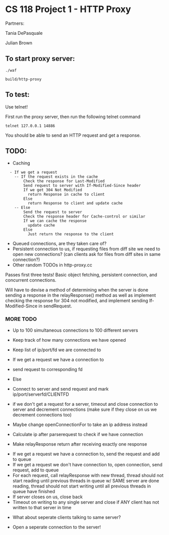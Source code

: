 CS 118 Project 1 - HTTP Proxy
=============================

Partners:

Tania DePasquale

Julian Brown

## To start proxy server:

```
./waf

build/http-proxy
```

## To test:

Use telnet!

First run the proxy server, then run the following telnet command

```
telnet 127.0.0.1 14886
```

You should be able to send an HTTP request and get a response.

## TODO:

* Caching
```
  - If we get a request
    -- If the request exists in the cache
        Check the response for Last-Modified
        Send request to server with If-Modified-Since header
        If we get 304 Not Modified
          return Response in cache to client
        Else
          return Response to client and update cache
    -- Else
        Send the request to server
        Check the response header for Cache-control or similar
        If we can cache the response
          update cache
        Else
          Just return the response to the client
```
* Queued connections, are they taken care of?
* Persistent connection to us, if requesting files from diff site we need to open new connections? (can clients ask for files from diff sites in same connection?)
* Other random TODOs in http-proxy.cc

Passes first three tests! Basic object fetching, persistent connection, and concurrent connections.


Will have to devise a method of determining when the server is done sending a response in the relayResponse() method as well as implement checking the
response for 304 not modified, and implement sending If-Modified-Since in sendRequest.


### MORE TODO

* Up to 100 simultaneous connections to 100 different servers

* Keep track of how many connections we have opened
* Keep list of ip/port/fd we are connected to

* If we get a request we have a connection to
- send request to corresponding fd

* Else
- Connect to server and send request and mark ip/port/serverfd/CLIENTFD

* if we don't get a request for a server, timeout and close connection to server and decrement connections (make sure if they close on us we decrement connections too)

* Maybe change openConnectionFor to take an ip address instead
- Calculate ip after parserequest to check if we have connection

* Make relayResponse return after receiving exactly one response
- If we get a request we have a connection to, send the request and add to queue
- If we get a request we don't have connection to, open connection, send request, add to queue
- For each request, call relayResponse with new thread, thread should not start reading until previous threads in queue w/ SAME server are done reading, thread should not start writing until all previous threads in queue have finished
- If server closes on us, close back
- Timeout on writing to any single server and close if ANY client has not written to that server in time

* What about seperate clients talking to same server?
- Open a seperate connection to the server!